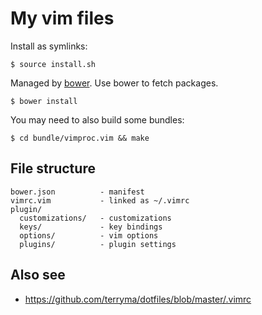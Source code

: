 # My vim files

Install as symlinks:

    $ source install.sh

Managed by [bower](http://bower.io). Use bower to fetch packages.

    $ bower install

You may need to also build some bundles:

    $ cd bundle/vimproc.vim && make

## File structure

    bower.json          - manifest
    vimrc.vim           - linked as ~/.vimrc
    plugin/
      customizations/   - customizations
      keys/             - key bindings
      options/          - vim options
      plugins/          - plugin settings

## Also see

* https://github.com/terryma/dotfiles/blob/master/.vimrc
